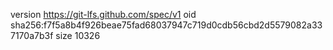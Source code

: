 version https://git-lfs.github.com/spec/v1
oid sha256:f7f5a8b4f926beae75fad68037947c719d0cdb56cbd2d5579082a337170a7b3f
size 10326
